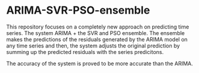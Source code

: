 # ARIMA-SVR-PSO-ensemble

This repository focuses on a completely new approach on predicting time series. The system ARIMA + the SVR and PSO ensemble. The ensemble makes the predictions of the residuals generated by the ARIMA model on any time series and then, the system adjusts the original prediction by summing up the predicted residuals with the series predicitons. 

The accuracy of the system is proved to be more accurate than the ARIMA.
